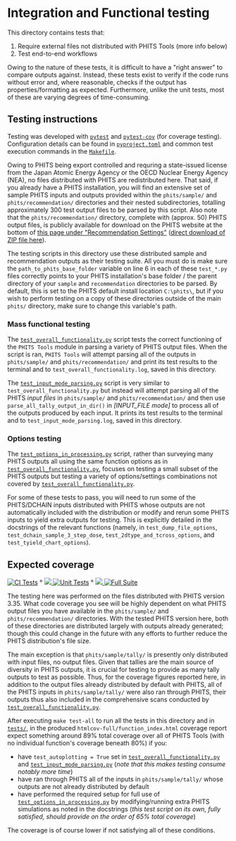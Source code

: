 # Integration and Functional testing

This directory contains tests that: 

1. Require external files not distributed with PHITS Tools (more info below)
2. Test end-to-end workflows

Owing to the nature of these tests, it is difficult to have a "right answer" to compare outputs against.  Instead, these tests exist to verify if the code runs without error and, where reasonable, checks if the output has properties/formatting as expected.  Furthermore, unlike the unit tests, most of these are varying degrees of time-consuming.

## Testing instructions

Testing was developed with [`pytest`](https://pypi.org/project/pytest/) and [`pytest-cov`](https://pypi.org/project/pytest-cov/) (for coverage testing).  Configuration details can be found in [`pyproject.toml`](pyproject.toml) and common test execution commands in the [`Makefile`](Makefile).

Owing to PHITS being export controlled and requring a state-issued license from the Japan Atomic Energy Agency or the OECD Nuclear Energy Agency (NEA), no files distributed with PHITS are redistributed here.  That said, if you already have a PHITS installation, you will find an extensive set of sample PHITS inputs and outputs provided within the `phits/sample/` and `phits/recommendation/` directories and their nested subdirectories, totalling approximately 300 test output files to be parsed by this script.  Also note that the `phits/recommendation/` directory, complete with (approx. 50) PHITS output files, is publicly available for download on the PHITS website at the bottom of [this page under "Recommendation Settings"](https://phits.jaea.go.jp/rireki-manuale.html) ([direct download of ZIP file here](https://phits.jaea.go.jp/lec/recommendation.zip)).

The testing scripts in this directory use these distributed sample and recommendation outputs as their testing suite.  All you must do is make sure the `path_to_phits_base_folder` variable on line 6 in each of these `test_*.py` files correctly points to your PHITS installation's base folder / the parent directory of your `sample` and `recommendation` directories to be parsed.  By default, this is set to the PHITS default install location `C:\phits\`, but if you wish to perform testing on a copy of these directories outside of the main `phits/` directory, make sure to change this variable's path.

### Mass functional testing

The [`test_overall_functionality.py`](test/test_overall_functionality.py) script tests the correct functioning of the `PHITS Tools` module in parsing a variety of PHITS output files.  When the script is ran, `PHITS Tools` will attempt parsing all of the outputs in `phits/sample/` and `phits/recommendation/` and print its test results to the terminal and to `test_overall_functionality.log`, saved in this directory.

The [`test_input_mode_parsing.py`](test/test_input_mode_parsing.py) script is very similar to `test_overall_functionality.py` but instead will attempt parsing all of the PHITS _input files_ in `phits/sample/` and `phits/recommendation/` and then use `parse_all_tally_output_in_dir()` in _[INPUT_FILE mode]_ to process all of the outputs produced by each input.  It prints its test results to the terminal and to `test_input_mode_parsing.log`, saved in this directory.

### Options testing

The [`test_options_in_processing.py`](test/test_options_in_processing.py) script, rather than surveying many PHITS outputs all using the same function options as in [`test_overall_functionality.py`](test/test_overall_functionality.py), focuses on testing a small subset of the PHITS outputs but testing a variety of options/settings combinations not covered by [`test_overall_functionality.py`](test/test_overall_functionality.py).  

For some of these tests to pass, you will need to run some of the PHITS/DCHAIN inputs distributed with PHITS whose outputs are not automatically included with the distribution or modify and rerun some PHITS inputs to yield extra outputs for testing.  This is explicitly detailed in the docstrings of the relevant functions (namely, in `test_dump_file_options`, `test_dchain_sample_3_step_dose`, `test_2dtype_and_tcross_options`, and `test_tyield_chart_options`).

## Expected coverage

[![CI Tests](https://github.com/Lindt8/PHITS-Tools/actions/workflows/ci-tests.yml/badge.svg)](https://github.com/Lindt8/PHITS-Tools/actions/workflows/ci-tests.yml)
 ° [![](https://img.shields.io/badge/Unit%20tests%20only-gray) ![Unit Tests](https://codecov.io/gh/Lindt8/PHITS-Tools/branch/feature/improve-testing/graph/badge.svg?flag=ci-unittests&label=Unit%20Tests)](https://app.codecov.io/github/lindt8/phits-tools?flags%5B0%5D=ci-unittests) 
 ° [![](https://img.shields.io/badge/Full%20test%20suite-gray) ![Full Suite](https://codecov.io/gh/Lindt8/PHITS-Tools/branch/feature/improve-testing/graph/badge.svg?flag=full-suite&label=Full%20Suite)](https://app.codecov.io/github/lindt8/phits-tools?flags%5B0%5D=full-suite)
<!--
 ° [![](https://img.shields.io/badge/Unit%20tests%20only-gray) ![Unit Tests](https://codecov.io/gh/Lindt8/PHITS-Tools/graph/badge.svg?flag=ci-unittests&label=Unit%20Tests)](https://app.codecov.io/github/lindt8/phits-tools?flags%5B0%5D=ci-unittests)
 ° [![](https://img.shields.io/badge/Full%20test%20suite-gray) ![Full Suite](https://codecov.io/gh/Lindt8/PHITS-Tools/graph/badge.svg?flag=full-suite&label=Full%20Suite)](https://app.codecov.io/github/lindt8/phits-tools?flags%5B0%5D=full-suite)
/-->

The testing here was performed on the files distributed with PHITS version 3.35.  What code coverage you see will be highly dependent on what PHITS output files you have available in the `phits/sample/` and `phits/recommendation/` directories.  With the tested PHITS version here, both of these directories are distributed largely with outputs already generated; though this could change in the future with any efforts to further reduce the PHITS distribution's file size.  

The main exception is that `phits/sample/tally/` is presently only distributed with input files, no output files.  Given that tallies are the main source of diversity in PHITS outputs, it is crucial for testing to provide as many tally outputs to test as possible.  Thus, for the coverage figures reported here, in addition to the output files already distributed by default with PHITS, all of the PHITS inputs in `phits/sample/tally/` were also ran through PHITS, their outputs thus also included in the comprehensive scans conducted by [`test_overall_functionality.py`](test/test_overall_functionality.py).

After executing `make test-all` to run all the tests in this directory and in [`tests/`](tests/), in the produced `htmlcov-full/function_index.html` coverage report expect something around 89% total coverage over all of PHITS Tools (with no individual function's coverage beneath 80%) if you:
- have `test_autoplotting = True` set in [`test_overall_functionality.py`](test/test_overall_functionality.py) and [`test_input_mode_parsing.py`](test/test_input_mode_parsing.py) (_note that this makes testing consume notably more time_)
- have ran through PHITS all of the inputs in `phits/sample/tally/` whose outputs are not already distributed by default
- have performed the required setup for full use of [`test_options_in_processing.py`](test/test_options_in_processing.py) by modifying/running extra PHITS simulations as noted in the docstrings (_this test script on its own, fully satisfied, should provide on the order of 65% total coverage_)


The coverage is of course lower if not satisfying all of these conditions.